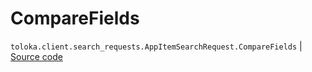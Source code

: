 # CompareFields
`toloka.client.search_requests.AppItemSearchRequest.CompareFields` | [Source code](https://github.com/Toloka/toloka-kit/blob/v1.1.1/src/client/search_requests.py#L1086)

